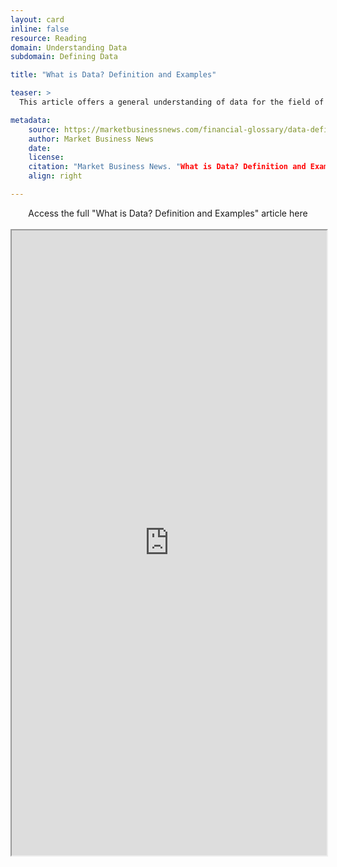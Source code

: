 ```yaml
---
layout: card
inline: false
resource: Reading
domain: Understanding Data
subdomain: Defining Data

title: "What is Data? Definition and Examples"

teaser: >
  This article offers a general understanding of data for the field of business and includes a glossary of related terms as well as two educational videos about what data is and what data storytelling is. 

metadata:
    source: https://marketbusinessnews.com/financial-glossary/data-definitio/
    author: Market Business News
    date:
    license:
    citation: "Market Business News. "What is Data? Definition and Examples." Marketbusinessnews.com, n.d. https://marketbusinessnews.com/financial-glossary/data-definitio/. Accessed 6 June 2023."
    align: right

---
```


<link rel="stylesheet" href="https://cdn.jsdelivr.net/npm/@shoelace-style/shoelace@2.5.2/cdn/themes/light.css" />
<script type="module" src="https://cdn.jsdelivr.net/npm/@shoelace-style/shoelace@2.5.2/cdn/shoelace.js" ></script>

<div>
  <center>
  <sl-button-group label="Alignment">
  <sl-button href="https://marketbusinessnews.com/financial-glossary/data-definitio/">Access the full "What is Data? Definition and Examples" article here</sl-button>
  </sl-button-group>
</center>
</div>

<br>

<iframe width="100%" height="1000" src="https://marketbusinessnews.com/financial-glossary/data-definitio/" allowfullscreen>iFrame HERE</iframe>
